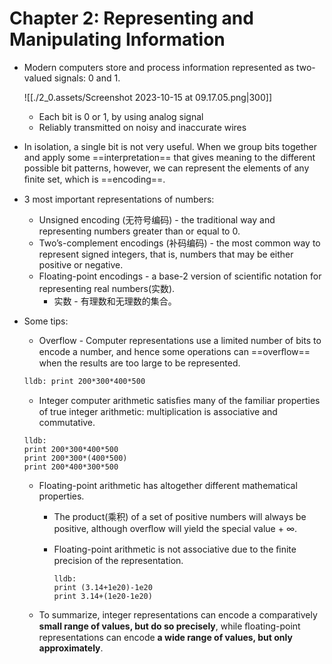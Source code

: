# Chapter 2: Representing and Manipulating Information 

* Modern computers store and process information represented as two-valued signals: 0 and 1.

  ![[./2_0.assets/Screenshot 2023-10-15 at 09.17.05.png|300]]

  * Each bit is 0 or 1, by using analog signal
  * Reliably transmitted on noisy and inaccurate wires

* In isolation, a single bit is not very useful. When we group bits together and apply some ==interpretation== that gives meaning to the different possible bit patterns, however, we can represent the elements of any ﬁnite set, which is ==encoding==.

* 3 most important representations of numbers:

  * Unsigned encoding (无符号编码) - the traditional way and representing numbers greater than or equal to 0.
  * Two’s-complement encodings (补码编码) - the most common way to represent signed integers, that is, numbers that may be either positive or negative.
  * Floating-point encodings - a base-2 version of scientiﬁc notation for representing real numbers(实数).
    * 实数 - 有理数和无理数的集合。

* Some tips:
  * Overflow - Computer representations use a limited number of bits to encode a number, and hence some operations can ==overﬂow== when the results are too large to be represented.

  ```
  lldb: print 200*300*400*500
  ```

  * Integer computer arithmetic satisﬁes many of the familiar properties of true integer arithmetic: multiplication is associative and commutative.

  ```
  lldb:
  print 200*300*400*500
  print 200*300*(400*500)
  print 200*400*300*500
  ```

  * Floating-point arithmetic has altogether different mathematical properties.

    * The product(乘积) of a set of positive numbers will always be positive, although overﬂow will yield the special value + ∞.

    * Floating-point arithmetic is not associative due to the ﬁnite precision of the representation.

      ```
      lldb:
      print (3.14+1e20)-1e20
      print 3.14+(1e20-1e20)
      ```

  * To summarize, integer representations can encode a comparatively **small range of values, but do so precisely**, while ﬂoating-point representations can encode **a wide range of values, but only approximately**.

























